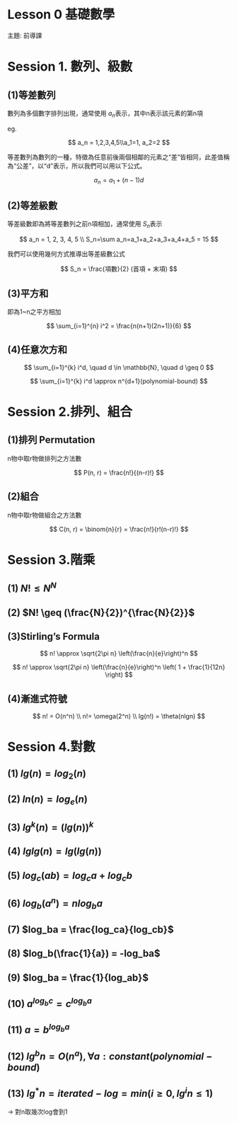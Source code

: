 # Lesson 0 基礎數學

主題: 前導課

# Session 1. 數列、級數

## (1)等差數列

數列為多個數字排列出現，通常使用 $a_n$表示，其中n表示該元素的第n項

eg. 

$$
a_n = 1,2,3,4,5\\a_1=1, a_2=2
$$

等差數列為數列的一種，特徵為任意前後兩個相鄰的元素之“差”皆相同，此差值稱為“公差”，以“d”表示，所以我們可以用以下公式。

$$
a_n = a_1 + (n-1)d
$$

## (2)等差級數

等差級數即為將等差數列之前n項相加，通常使用 $S_n$表示

$$
a_n = 1, 2, 3, 4, 5 \\ S_n=\sum a_n=a_1+a_2+a_3+a_4+a_5 = 15
$$

我們可以使用幾何方式推導出等差級數公式

$$
S_n = \frac{項數}{2} (首項 + 末項)
$$

## (3)平方和

即為1~n之平方相加

$$
\sum_{i=1}^{n} i^2 = \frac{n(n+1)(2n+1)}{6}
$$

## (4)任意次方和

$$
\sum_{i=1}^{k} i^d, \quad d \in \mathbb{N}, \quad d \geq 0
$$

$$
\sum_{i=1}^{k} i^d \approx n^{d+1}(polynomial-bound)
$$

# Session 2.排列、組合

## (1)排列 Permutation

n物中取r物做排列之方法數

$$
P(n, r) = \frac{n!}{(n-r)!}
$$

## (2)組合

n物中取r物做組合之方法數

$$
C(n, r) = \binom{n}{r} = \frac{n!}{r!(n-r)!}
$$

# Session 3.階乘

## (1) $N! \leq N^N$

## (2) $N! \geq (\frac{N}{2})^{\frac{N}{2}}$

## (3)Stirling’s Formula

$$
n! \approx \sqrt{2\pi n} \left(\frac{n}{e}\right)^n
$$

$$
n! \approx \sqrt{2\pi n} \left(\frac{n}{e}\right)^n \left( 1 + \frac{1}{12n} \right)
$$

## (4)漸進式符號

$$
n! = O(n^n) \\ n!= \omega(2^n) \\ lg(n!) = \theta(nlgn)
$$

# Session 4.對數

## (1) $lg(n) = log_2(n)$

## (2) $ln(n) = log_e(n)$

## (3) $lg^k(n) = (lg(n))^k$

## (4) $lglg(n) = lg(lg(n))$

## (5) $log_c(ab) = log_ca +log_cb$

## (6) $log_b(a^n) = nlog_ba$

## (7) $log_ba = \frac{log_ca}{log_cb}$

## (8) $log_b(\frac{1}{a}) = -log_ba$

## (9) $log_ba = \frac{1}{log_ab}$

## (10) $a^{log_bc} = c^{log_ba}$

## (11) $a = b^{log_ba}$

## (12) $lg^bn = O(n^a) , \forall a:constant(polynomial-bound)$

## (13) $lg^{*}n = iterated-log = min(i \geq 0, lg^{i}n \leq 1)$

→ 對n取幾次log會到1